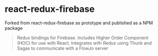 # react-redux-firebase

Forked from react-redux-firebase as prototype and published as a NPM package

> Redux bindings for Firebase. Includes Higher Order Component (HOC) for use with React.
 Integrates with Redux using Thunk and Sagas to communicate with a FlowJo server

